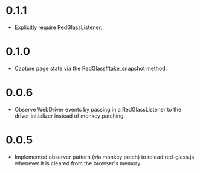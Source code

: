 # 0.1.1

- Explicitly require RedGlassListener.

# 0.1.0

- Capture page state via the RedGlass#take_snapshot method.

# 0.0.6

- Observe WebDriver events by passing in a RedGlassListener to the driver initializer instead of monkey patching.

# 0.0.5

- Implemented observer pattern (via monkey patch) to reload red-glass.js whenever it is cleared from the browser's memory.
